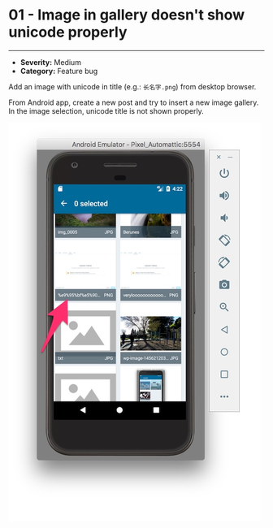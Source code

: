 # 01 - Image in gallery doesn't show unicode properly
----
- **Severity:** Medium
- **Category:** Feature bug


Add an image with unicode in title (e.g.: `长名字.png`) from desktop browser. 

From Android app, create a new post and try to insert a new image gallery. In the image selection, unicode title is not shown properly.

![](/assets/unicode.jpg)